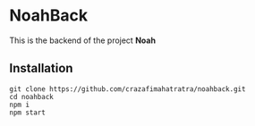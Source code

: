 # NoahBack
This is the backend of the project **Noah**

## Installation
```
git clone https://github.com/crazafimahatratra/noahback.git
cd noahback
npm i
npm start
```
